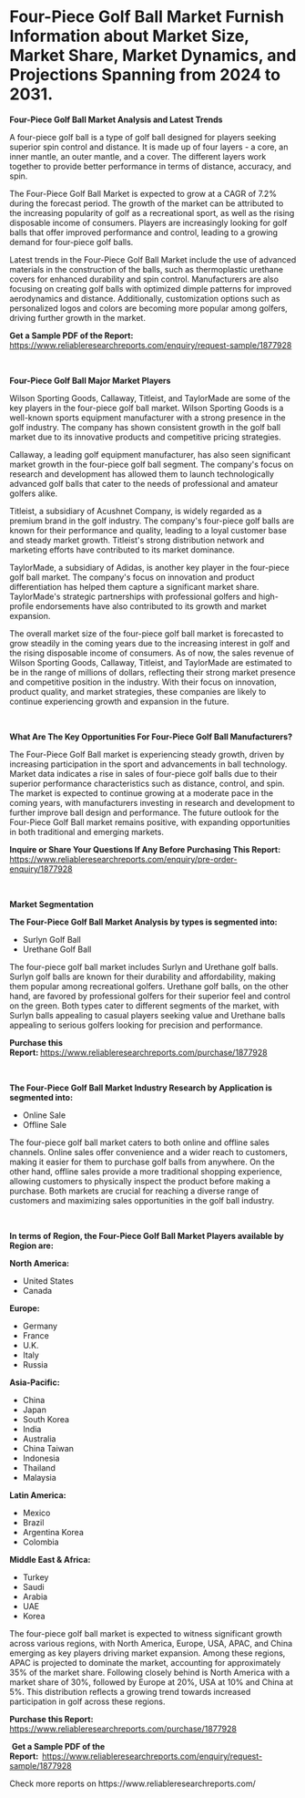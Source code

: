 <p><h1>Four-Piece Golf Ball Market Furnish Information about Market Size, Market Share, Market Dynamics, and Projections Spanning from 2024 to 2031.</h1></p><p><strong>Four-Piece Golf Ball Market Analysis and Latest Trends</strong></p>
<p><p>A four-piece golf ball is a type of golf ball designed for players seeking superior spin control and distance. It is made up of four layers - a core, an inner mantle, an outer mantle, and a cover. The different layers work together to provide better performance in terms of distance, accuracy, and spin.</p><p>The Four-Piece Golf Ball Market is expected to grow at a CAGR of 7.2% during the forecast period. The growth of the market can be attributed to the increasing popularity of golf as a recreational sport, as well as the rising disposable income of consumers. Players are increasingly looking for golf balls that offer improved performance and control, leading to a growing demand for four-piece golf balls.</p><p>Latest trends in the Four-Piece Golf Ball Market include the use of advanced materials in the construction of the balls, such as thermoplastic urethane covers for enhanced durability and spin control. Manufacturers are also focusing on creating golf balls with optimized dimple patterns for improved aerodynamics and distance. Additionally, customization options such as personalized logos and colors are becoming more popular among golfers, driving further growth in the market.</p></p>
<p><strong>Get a Sample PDF of the Report:&nbsp;</strong> <a href="https://www.reliableresearchreports.com/enquiry/request-sample/1877928">https://www.reliableresearchreports.com/enquiry/request-sample/1877928</a></p>
<p>&nbsp;</p>
<p><strong>Four-Piece Golf Ball Major Market Players</strong></p>
<p><p>Wilson Sporting Goods, Callaway, Titleist, and TaylorMade are some of the key players in the four-piece golf ball market. Wilson Sporting Goods is a well-known sports equipment manufacturer with a strong presence in the golf industry. The company has shown consistent growth in the golf ball market due to its innovative products and competitive pricing strategies. </p><p>Callaway, a leading golf equipment manufacturer, has also seen significant market growth in the four-piece golf ball segment. The company's focus on research and development has allowed them to launch technologically advanced golf balls that cater to the needs of professional and amateur golfers alike.</p><p>Titleist, a subsidiary of Acushnet Company, is widely regarded as a premium brand in the golf industry. The company's four-piece golf balls are known for their performance and quality, leading to a loyal customer base and steady market growth. Titleist's strong distribution network and marketing efforts have contributed to its market dominance.</p><p>TaylorMade, a subsidiary of Adidas, is another key player in the four-piece golf ball market. The company's focus on innovation and product differentiation has helped them capture a significant market share. TaylorMade's strategic partnerships with professional golfers and high-profile endorsements have also contributed to its growth and market expansion.</p><p>The overall market size of the four-piece golf ball market is forecasted to grow steadily in the coming years due to the increasing interest in golf and the rising disposable income of consumers. As of now, the sales revenue of Wilson Sporting Goods, Callaway, Titleist, and TaylorMade are estimated to be in the range of millions of dollars, reflecting their strong market presence and competitive position in the industry. With their focus on innovation, product quality, and market strategies, these companies are likely to continue experiencing growth and expansion in the future.</p></p>
<p>&nbsp;</p>
<p><strong>What Are The Key Opportunities For Four-Piece Golf Ball Manufacturers?</strong></p>
<p><p>The Four-Piece Golf Ball market is experiencing steady growth, driven by increasing participation in the sport and advancements in ball technology. Market data indicates a rise in sales of four-piece golf balls due to their superior performance characteristics such as distance, control, and spin. The market is expected to continue growing at a moderate pace in the coming years, with manufacturers investing in research and development to further improve ball design and performance. The future outlook for the Four-Piece Golf Ball market remains positive, with expanding opportunities in both traditional and emerging markets.</p></p>
<p><strong>Inquire or Share Your Questions If Any Before Purchasing This Report:</strong> <a href="https://www.reliableresearchreports.com/enquiry/pre-order-enquiry/1877928">https://www.reliableresearchreports.com/enquiry/pre-order-enquiry/1877928</a></p>
<p>&nbsp;</p>
<p><strong>Market Segmentation</strong></p>
<p><strong>The Four-Piece Golf Ball Market Analysis by types is segmented into:</strong></p>
<p><ul><li>Surlyn Golf Ball</li><li>Urethane Golf Ball</li></ul></p>
<p><p>The four-piece golf ball market includes Surlyn and Urethane golf balls. Surlyn golf balls are known for their durability and affordability, making them popular among recreational golfers. Urethane golf balls, on the other hand, are favored by professional golfers for their superior feel and control on the green. Both types cater to different segments of the market, with Surlyn balls appealing to casual players seeking value and Urethane balls appealing to serious golfers looking for precision and performance.</p></p>
<p><strong>Purchase this Report:&nbsp;</strong><a href="https://www.reliableresearchreports.com/purchase/1877928">https://www.reliableresearchreports.com/purchase/1877928</a></p>
<p>&nbsp;</p>
<p><strong>The Four-Piece Golf Ball Market Industry Research by Application is segmented into:</strong></p>
<p><ul><li>Online Sale</li><li>Offline Sale</li></ul></p>
<p><p>The four-piece golf ball market caters to both online and offline sales channels. Online sales offer convenience and a wider reach to customers, making it easier for them to purchase golf balls from anywhere. On the other hand, offline sales provide a more traditional shopping experience, allowing customers to physically inspect the product before making a purchase. Both markets are crucial for reaching a diverse range of customers and maximizing sales opportunities in the golf ball industry.</p></p>
<p>&nbsp;</p>
<p><strong>In terms of Region, the Four-Piece Golf Ball Market Players available by Region are:</strong></p>
<p>
    <p> <strong> North America: </strong>
        <ul>
            <li>United States</li>
            <li>Canada</li>
        </ul>
        </p> 
    <p> <strong> Europe: </strong>
        <ul>
            <li>Germany</li>
            <li>France</li>
            <li>U.K.</li>
            <li>Italy</li>
            <li>Russia</li>
        </ul>
        </p> 
    <p> <strong> Asia-Pacific: </strong>
        <ul>
            <li>China</li>
            <li>Japan</li>
            <li>South Korea</li>
            <li>India</li>
            <li>Australia</li>
            <li>China Taiwan</li>
            <li>Indonesia</li>
            <li>Thailand</li>
            <li>Malaysia</li>
        </ul>
        </p> 
    <p> <strong> Latin America: </strong>
        <ul>
            <li>Mexico</li>
            <li>Brazil</li>
            <li>Argentina Korea</li>
            <li>Colombia</li>
        </ul>
        </p> 
    <p> <strong> Middle East & Africa: </strong>
        <ul>
            <li>Turkey</li>
            <li>Saudi</li>
            <li>Arabia</li>
            <li>UAE</li>
            <li>Korea</li>
        </ul>
    </p>
    </p>
<p><p>The four-piece golf ball market is expected to witness significant growth across various regions, with North America, Europe, USA, APAC, and China emerging as key players driving market expansion. Among these regions, APAC is projected to dominate the market, accounting for approximately 35% of the market share. Following closely behind is North America with a market share of 30%, followed by Europe at 20%, USA at 10% and China at 5%. This distribution reflects a growing trend towards increased participation in golf across these regions.</p></p>
<p><strong>Purchase this Report: </strong><a href="https://www.reliableresearchreports.com/purchase/1877928">https://www.reliableresearchreports.com/purchase/1877928</a></p>
<p>&nbsp;<strong>Get a Sample PDF of the Report:&nbsp;&nbsp;</strong><a href="https://www.reliableresearchreports.com/enquiry/request-sample/1877928">https://www.reliableresearchreports.com/enquiry/request-sample/1877928</a></p>
<p><strong></strong></p>
<p>Check more reports on https://www.reliableresearchreports.com/</p>